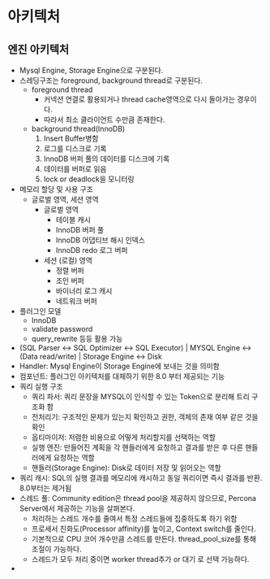# 아키텍처
## 엔진 아키텍처
- Mysql Engine, Storage Engine으로 구분된다.
- 스레딩구조는 foreground, background thread로 구분된다.
  - foreground thread
    - 커넥션 연결로 활용되거나 thread cache영역으로 다시 돌아가는 경우이다.
    - 따라서 최소 클라이언트 수만큼 존재한다.
  - background thread(InnoDB)
    1. Insert Buffer병함
    2. 로그를 디스크로 기록
    3. InnoDB 버퍼 풀의 데이터를 디스크에 기록
    4. 데이터를 버퍼로 읽음
    5. lock or deadlock을 모니터링
- 메모리 할당 및 사용 구조
  - 글로벌 영역, 세션 영역
    - 글로벌 영역
      - 테이블 캐시
      - InnoDB 버퍼 풀
      - InnoDB 어댑티브 해시 인덱스
      - InnoDB redo 로그 버퍼
    - 세션 (로컬) 영역
      - 정렬 버퍼
      - 조인 버퍼
      - 바이너리 로그 캐시
      - 네트워크 버퍼
- 플러그인 모델
  - InnoDB
  - validate password
  - query_rewrite 등등 활용 가능
- (SQL Parser <-> SQL Optimizer <-> SQL Executor) | MYSQL Engine <-> (Data read/write) | Storage Engine <-> Disk
- Handler: Mysql Engine이 Storage Engine에 보내는 것을 의미함
- 컴포넌트: 플러그인 아키텍처를 대체하기 위한 8.0 부터 제공되는 기능
- 쿼리 실행 구조
  - 쿼리 파서: 쿼리 문장을 MYSQL이 인식할 수 있는 Token으로 분리해 트리 구조화 함
  - 전처리기: 구조적인 문제가 있는지 확인하고 권한, 객체의 존재 여부 같은 것을 확인
  - 옵티마이저: 저렴한 비용으로 어떻게 처리할지를 선택하는 역할
  - 실행 엔진: 만들어진 계획을 각 핸들러에게 요청하고 결과를 받은 후 다른 핸들러에게 요청하는 역할
  - 핸들러(Storage Engine): Disk로 데이터 저장 및 읽어오는 역할
- 쿼리 캐시: SQL의 실행 결과를 메모리에 캐시하고 동일 쿼리이면 즉시 결과를 반환. 8.0부터는 제거됨
- 스레드 풀: Community edition은 thread pool을 제공하지 않으므로, Percona Server에서 제공하는 기능을 살펴본다.
  - 처리하는 스레드 개수를 줄여서 특정 스레드들에 집중하도록 하기 위함
  - 프로세서 친화도(Processor affinity)를 높이고, Context switch를 줄인다.
  - 기본적으로 CPU 코어 개수만큼 스레드를 만든다. thread_pool_size를 통해 조절이 가능하다.
  - 스레드가 모두 처리 중이면 worker thread추가 or 대기 로 선택 가능하다.
- 
